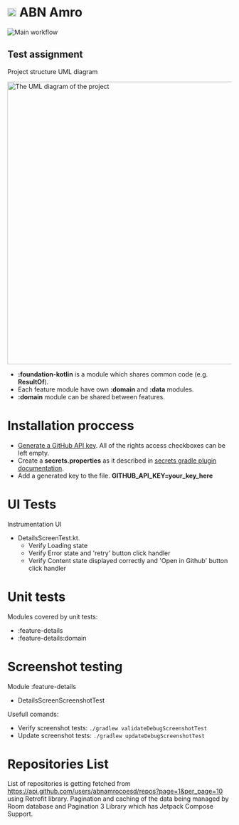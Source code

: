 # <img src="https://github.com/user-attachments/assets/df86b661-fc64-4f61-969f-51be9d4de990" width="20" /> ABN Amro 

![Main workflow](https://github.com/akimaleo/Android-ABNAmro-test/actions/workflows/android.yml/badge.svg)

## Test assignment
Project structure UML diagram 

<img width="635" alt="The UML diagram of the project" src="https://github.com/user-attachments/assets/3aa898f3-8c0a-47ae-9e24-40c1b0529bf0" />

- **:foundation-kotlin** is a module which shares common code (e.g. **ResultOf**).
- Each feature module have own **:domain** and **:data** modules.
- **:domain** module can be shared between features. 

# Installation proccess
- [Generate a GitHub API key](https://github.com/settings/tokens). All of the rights access checkboxes can be left empty.
- Create a **secrets.properties** as it described in [secrets gradle plugin documentation](https://developers.google.com/maps/documentation/places/android-sdk/secrets-gradle-plugin?hl=ru).
- Add a generated key to the file. **GITHUB_API_KEY=your_key_here**
  
# UI Tests
Instrumentation UI 
- DetailsScreenTest.kt. 
  - Verify Loading state
  - Verify Error state and 'retry' button click handler
  - Verify Content state displayed correctly and 'Open in Github' button click handler

# Unit tests
Modules covered by unit tests:
- :feature-details
- :feature-details:domain

# Screenshot testing
Module :feature-details
- DetailsScreenScreenshotTest

  
Usefull comands:
- Verify screenshot tests: `./gradlew validateDebugScreenshotTest`
- Update screenshot tests: `./gradlew updateDebugScreenshotTest`


# Repositories List
List of repositories is getting fetched from https://api.github.com/users/abnamrocoesd/repos?page=1&per_page=10 using Retrofit library. Pagination 
 and caching of the data being managed by Room database and Pagination 3 Library which has Jetpack Compose Support.


